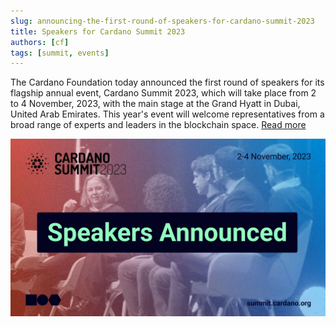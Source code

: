 ```yaml
---
slug: announcing-the-first-round-of-speakers-for-cardano-summit-2023
title: Speakers for Cardano Summit 2023
authors: [cf]
tags: [summit, events]
---
```


The Cardano Foundation today announced the first round of speakers for its flagship annual event, Cardano Summit 2023, which will take place from 2 to 4 November, 2023, with the main stage at the Grand Hyatt in Dubai, United Arab Emirates. This year's event will welcome representatives from a broad range of experts and leaders in the blockchain space. [Read more](https://cardanofoundation.org/en/news/speakers-cardano-summit-2023/)

![Cardano Summit 2023 Speakers](./speakers-banner.jpeg)